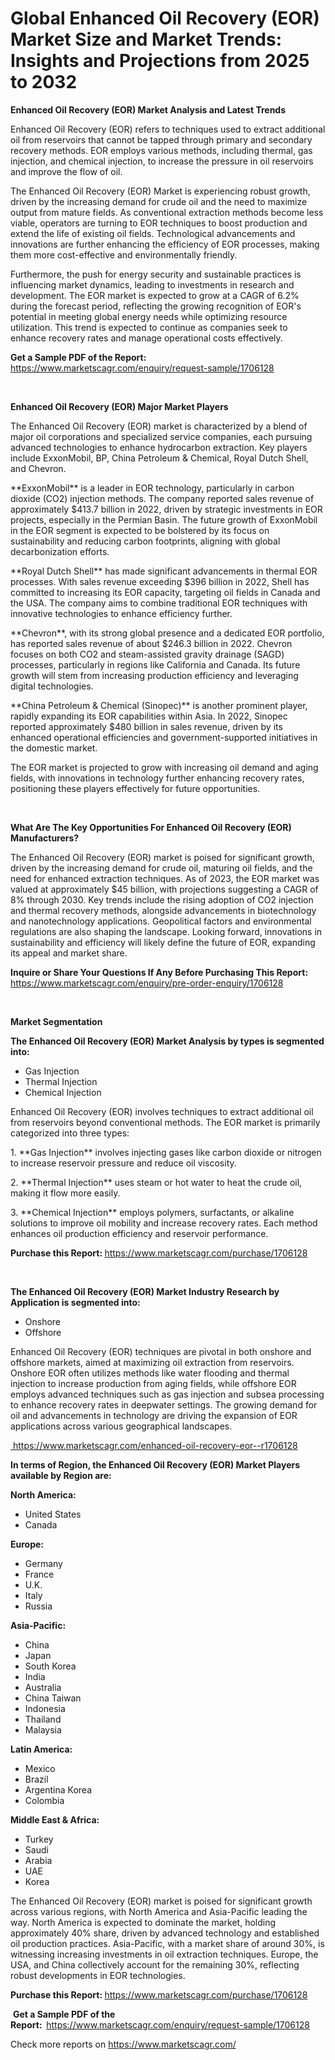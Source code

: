 <p><h1>Global Enhanced Oil Recovery (EOR) Market Size and Market Trends: Insights and Projections from 2025 to 2032</h1></p><p><strong>Enhanced Oil Recovery (EOR) Market Analysis and Latest Trends</strong></p>
<p><p>Enhanced Oil Recovery (EOR) refers to techniques used to extract additional oil from reservoirs that cannot be tapped through primary and secondary recovery methods. EOR employs various methods, including thermal, gas injection, and chemical injection, to increase the pressure in oil reservoirs and improve the flow of oil.</p><p>The Enhanced Oil Recovery (EOR) Market is experiencing robust growth, driven by the increasing demand for crude oil and the need to maximize output from mature fields. As conventional extraction methods become less viable, operators are turning to EOR techniques to boost production and extend the life of existing oil fields. Technological advancements and innovations are further enhancing the efficiency of EOR processes, making them more cost-effective and environmentally friendly.</p><p>Furthermore, the push for energy security and sustainable practices is influencing market dynamics, leading to investments in research and development. The EOR market is expected to grow at a CAGR of 6.2% during the forecast period, reflecting the growing recognition of EOR's potential in meeting global energy needs while optimizing resource utilization. This trend is expected to continue as companies seek to enhance recovery rates and manage operational costs effectively.</p></p>
<p><strong>Get a Sample PDF of the Report:&nbsp;</strong> <a href="https://www.marketscagr.com/enquiry/request-sample/1706128?utm_campaign=1889&utm_medium=2&utm_source=Github&utm_content=ia&utm_term=10012025&utm_id=enhanced-oil-recovery-eor">https://www.marketscagr.com/enquiry/request-sample/1706128</a></p>
<p>&nbsp;</p>
<p><strong>Enhanced Oil Recovery (EOR) Major Market Players</strong></p>
<p><p>The Enhanced Oil Recovery (EOR) market is characterized by a blend of major oil corporations and specialized service companies, each pursuing advanced technologies to enhance hydrocarbon extraction. Key players include ExxonMobil, BP, China Petroleum & Chemical, Royal Dutch Shell, and Chevron.</p><p>**ExxonMobil** is a leader in EOR technology, particularly in carbon dioxide (CO2) injection methods. The company reported sales revenue of approximately $413.7 billion in 2022, driven by strategic investments in EOR projects, especially in the Permian Basin. The future growth of ExxonMobil in the EOR segment is expected to be bolstered by its focus on sustainability and reducing carbon footprints, aligning with global decarbonization efforts.</p><p>**Royal Dutch Shell** has made significant advancements in thermal EOR processes. With sales revenue exceeding $396 billion in 2022, Shell has committed to increasing its EOR capacity, targeting oil fields in Canada and the USA. The company aims to combine traditional EOR techniques with innovative technologies to enhance efficiency further.</p><p>**Chevron**, with its strong global presence and a dedicated EOR portfolio, has reported sales revenue of about $246.3 billion in 2022. Chevron focuses on both CO2 and steam-assisted gravity drainage (SAGD) processes, particularly in regions like California and Canada. Its future growth will stem from increasing production efficiency and leveraging digital technologies.</p><p>**China Petroleum & Chemical (Sinopec)** is another prominent player, rapidly expanding its EOR capabilities within Asia. In 2022, Sinopec reported approximately $480 billion in sales revenue, driven by its enhanced operational efficiencies and government-supported initiatives in the domestic market.</p><p>The EOR market is projected to grow with increasing oil demand and aging fields, with innovations in technology further enhancing recovery rates, positioning these players effectively for future opportunities.</p></p>
<p>&nbsp;</p>
<p><strong>What Are The Key Opportunities For Enhanced Oil Recovery (EOR) Manufacturers?</strong></p>
<p><p>The Enhanced Oil Recovery (EOR) market is poised for significant growth, driven by the increasing demand for crude oil, maturing oil fields, and the need for enhanced extraction techniques. As of 2023, the EOR market was valued at approximately $45 billion, with projections suggesting a CAGR of 8% through 2030. Key trends include the rising adoption of CO2 injection and thermal recovery methods, alongside advancements in biotechnology and nanotechnology applications. Geopolitical factors and environmental regulations are also shaping the landscape. Looking forward, innovations in sustainability and efficiency will likely define the future of EOR, expanding its appeal and market share.</p></p>
<p><strong>Inquire or Share Your Questions If Any Before Purchasing This Report:</strong> <a href="https://www.marketscagr.com/enquiry/pre-order-enquiry/1706128?utm_campaign=1889&utm_medium=2&utm_source=Github&utm_content=ia&utm_term=10012025&utm_id=enhanced-oil-recovery-eor">https://www.marketscagr.com/enquiry/pre-order-enquiry/1706128</a></p>
<p>&nbsp;</p>
<p><strong>Market Segmentation</strong></p>
<p><strong>The Enhanced Oil Recovery (EOR) Market Analysis by types is segmented into:</strong></p>
<p><ul><li>Gas Injection</li><li>Thermal Injection</li><li>Chemical Injection</li></ul></p>
<p><p>Enhanced Oil Recovery (EOR) involves techniques to extract additional oil from reservoirs beyond conventional methods. The EOR market is primarily categorized into three types: </p><p>1. **Gas Injection** involves injecting gases like carbon dioxide or nitrogen to increase reservoir pressure and reduce oil viscosity.</p><p>2. **Thermal Injection** uses steam or hot water to heat the crude oil, making it flow more easily.</p><p>3. **Chemical Injection** employs polymers, surfactants, or alkaline solutions to improve oil mobility and increase recovery rates. Each method enhances oil production efficiency and reservoir performance.</p></p>
<p><strong>Purchase this Report:&nbsp;</strong><a href="https://www.marketscagr.com/purchase/1706128?utm_campaign=1889&utm_medium=2&utm_source=Github&utm_content=ia&utm_term=10012025&utm_id=enhanced-oil-recovery-eor">https://www.marketscagr.com/purchase/1706128</a></p>
<p>&nbsp;</p>
<p><strong>The Enhanced Oil Recovery (EOR) Market Industry Research by Application is segmented into:</strong></p>
<p><ul><li>Onshore</li><li>Offshore</li></ul></p>
<p><p>Enhanced Oil Recovery (EOR) techniques are pivotal in both onshore and offshore markets, aimed at maximizing oil extraction from reservoirs. Onshore EOR often utilizes methods like water flooding and thermal injection to increase production from aging fields, while offshore EOR employs advanced techniques such as gas injection and subsea processing to enhance recovery rates in deepwater settings. The growing demand for oil and advancements in technology are driving the expansion of EOR applications across various geographical landscapes.</p></p>
<p><a href="https://www.marketscagr.com/enhanced-oil-recovery-eor--r1706128?utm_campaign=1889&utm_medium=2&utm_source=Github&utm_content=ia&utm_term=10012025&utm_id=enhanced-oil-recovery-eor">&nbsp;https://www.marketscagr.com/enhanced-oil-recovery-eor--r1706128</a></p>
<p><strong>In terms of Region, the Enhanced Oil Recovery (EOR) Market Players available by Region are:</strong></p>
<p>
    <p> <strong> North America: </strong>
        <ul>
            <li>United States</li>
            <li>Canada</li>
        </ul>
        </p> 
    <p> <strong> Europe: </strong>
        <ul>
            <li>Germany</li>
            <li>France</li>
            <li>U.K.</li>
            <li>Italy</li>
            <li>Russia</li>
        </ul>
        </p> 
    <p> <strong> Asia-Pacific: </strong>
        <ul>
            <li>China</li>
            <li>Japan</li>
            <li>South Korea</li>
            <li>India</li>
            <li>Australia</li>
            <li>China Taiwan</li>
            <li>Indonesia</li>
            <li>Thailand</li>
            <li>Malaysia</li>
        </ul>
        </p> 
    <p> <strong> Latin America: </strong>
        <ul>
            <li>Mexico</li>
            <li>Brazil</li>
            <li>Argentina Korea</li>
            <li>Colombia</li>
        </ul>
        </p> 
    <p> <strong> Middle East & Africa: </strong>
        <ul>
            <li>Turkey</li>
            <li>Saudi</li>
            <li>Arabia</li>
            <li>UAE</li>
            <li>Korea</li>
        </ul>
    </p>
    </p>
<p><p>The Enhanced Oil Recovery (EOR) market is poised for significant growth across various regions, with North America and Asia-Pacific leading the way. North America is expected to dominate the market, holding approximately 40% share, driven by advanced technology and established oil production practices. Asia-Pacific, with a market share of around 30%, is witnessing increasing investments in oil extraction techniques. Europe, the USA, and China collectively account for the remaining 30%, reflecting robust developments in EOR technologies.</p></p>
<p><strong>Purchase this Report: </strong><a href="https://www.marketscagr.com/purchase/1706128?utm_campaign=1889&utm_medium=2&utm_source=Github&utm_content=ia&utm_term=10012025&utm_id=enhanced-oil-recovery-eor">https://www.marketscagr.com/purchase/1706128</a></p>
<p>&nbsp;<strong>Get a Sample PDF of the Report:&nbsp;&nbsp;</strong><a href="https://www.marketscagr.com/enquiry/request-sample/1706128?utm_campaign=1889&utm_medium=2&utm_source=Github&utm_content=ia&utm_term=10012025&utm_id=enhanced-oil-recovery-eor">https://www.marketscagr.com/enquiry/request-sample/1706128</a></p>
<p><strong></strong></p>
<p>Check more reports on <a href="https://www.marketscagr.com/?utm_campaign=1889&utm_medium=2&utm_source=Github&utm_content=ia&utm_term=10012025&utm_id=enhanced-oil-recovery-eor">https://www.marketscagr.com/</a></p>